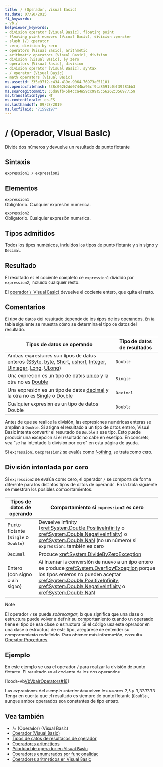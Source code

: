 ```yaml
---
title: / (Operador, Visual Basic)
ms.date: 07/20/2015
f1_keywords:
- vb./
helpviewer_keywords:
- division operator [Visual Basic], floating point
- floating-point numbers [Visual Basic], division operator
- slash (/) operator
- zero, division by zero
- operators [Visual Basic], arithmetic
- arithmetic operators [Visual Basic], division
- division [Visual Basic], by zero
- operators [Visual Basic], division
- division operator [Visual Basic], syntax
- / operator [Visual Basic]
- math operators [Visual Basic]
ms.assetid: 335e97f2-c434-439e-9064-76973a051101
ms.openlocfilehash: 238c062b2dd0744ba96cf9ba8591c0ef39f81bb3
ms.sourcegitcommit: 35da8fb45b4cca4e59cc99a5c56262c356977159
ms.translationtype: MT
ms.contentlocale: es-ES
ms.lasthandoff: 09/28/2019
ms.locfileid: "71592197"
---
```

# <a name="-operator-visual-basic"></a>/ (Operador, Visual Basic)
Divide dos números y devuelve un resultado de punto flotante.  
  
## <a name="syntax"></a>Sintaxis  
  
```vb  
expression1 / expression2  
```  
  
## <a name="parts"></a>Elementos  
 `expression1`  
 Obligatorio. Cualquier expresión numérica.  
  
 `expression2`  
 Obligatorio. Cualquier expresión numérica.  
  
## <a name="supported-types"></a>Tipos admitidos  
 Todos los tipos numéricos, incluidos los tipos de punto flotante y sin signo y `Decimal`.  
  
## <a name="result"></a>Resultado  
 El resultado es el cociente completo de `expression1` dividido por `expression2`, incluido cualquier resto.  
  
 El [operador \ (Visual Basic)](../../../visual-basic/language-reference/operators/integer-division-operator.md) devuelve el cociente entero, que quita el resto.  
  
## <a name="remarks"></a>Comentarios  
 El tipo de datos del resultado depende de los tipos de los operandos. En la tabla siguiente se muestra cómo se determina el tipo de datos del resultado.  
  
|Tipos de datos de operando|Tipo de datos de resultados|  
|------------------------|----------------------|  
|Ambas expresiones son tipos de datos enteros ([SByte](../../../visual-basic/language-reference/data-types/sbyte-data-type.md), [byte](../../../visual-basic/language-reference/data-types/byte-data-type.md), [Short](../../../visual-basic/language-reference/data-types/short-data-type.md), [ushort](../../../visual-basic/language-reference/data-types/ushort-data-type.md), [Integer](../../../visual-basic/language-reference/data-types/integer-data-type.md), [UInteger](../../../visual-basic/language-reference/data-types/uinteger-data-type.md), [Long](../../../visual-basic/language-reference/data-types/long-data-type.md), [ULong](../../../visual-basic/language-reference/data-types/ulong-data-type.md))|`Double`|  
|Una expresión es un tipo de datos [único](../../../visual-basic/language-reference/data-types/single-data-type.md) y la otra no es [Double](../../../visual-basic/language-reference/data-types/double-data-type.md)|`Single`|  
|Una expresión es un tipo de datos [decimal](../../../visual-basic/language-reference/data-types/decimal-data-type.md) y la otra no es [Single](../../../visual-basic/language-reference/data-types/single-data-type.md) o [Double](../../../visual-basic/language-reference/data-types/double-data-type.md)|`Decimal`|  
|Cualquier expresión es un tipo de datos [Double](../../../visual-basic/language-reference/data-types/double-data-type.md)|`Double`|  
  
 Antes de que se realice la división, las expresiones numéricas enteras se amplían a `Double`. Si asigna el resultado a un tipo de datos entero, Visual Basic intenta convertir el resultado de `Double` a ese tipo. Esto puede producir una excepción si el resultado no cabe en ese tipo. En concreto, vea "se ha intentado la división por cero" en esta página de ayuda.  
  
 Si `expression1` o`expression2` se evalúa como [Nothing](../../../visual-basic/language-reference/nothing.md), se trata como cero.  
  
## <a name="attempted-division-by-zero"></a>División intentada por cero  
 Si `expression2` se evalúa como cero, el operador `/` se comporta de forma diferente para los distintos tipos de datos de operando. En la tabla siguiente se muestran los posibles comportamientos.  
  
|Tipos de datos de operando|Comportamiento si `expression2` es cero|  
|------------------------|---------------------------------------|  
|Punto flotante (`Single` o `Double`)|Devuelve Infinity (<xref:System.Double.PositiveInfinity> o <xref:System.Double.NegativeInfinity>) o <xref:System.Double.NaN> (no un número) si `expression1` también es cero|  
|`Decimal`|Produce <xref:System.DivideByZeroException>|  
|Entero (con signo o sin signo)|Al intentar la conversión de nuevo a un tipo entero se produce <xref:System.OverflowException> porque los tipos enteros no pueden aceptar <xref:System.Double.PositiveInfinity>, <xref:System.Double.NegativeInfinity> o <xref:System.Double.NaN>|  
  
> [!NOTE]
> El operador `/` se puede *sobrecargar*, lo que significa que una clase o estructura puede volver a definir su comportamiento cuando un operando tiene el tipo de esa clase o estructura. Si el código usa este operador en una clase o estructura de este tipo, asegúrese de entender su comportamiento redefinido. Para obtener más información, consulta [Operator Procedures](../../../visual-basic/programming-guide/language-features/procedures/operator-procedures.md).  
  
## <a name="example"></a>Ejemplo  
 En este ejemplo se usa el operador `/` para realizar la división de punto flotante. El resultado es el cociente de los dos operandos.  
  
 [!code-vb[VbVbalrOperators#16](~/samples/snippets/visualbasic/VS_Snippets_VBCSharp/VbVbalrOperators/VB/Class1.vb#16)]  
  
 Las expresiones del ejemplo anterior devuelven los valores 2,5 y 3,333333. Tenga en cuenta que el resultado es siempre de punto flotante (`Double`), aunque ambos operandos son constantes de tipo entero.  
  
## <a name="see-also"></a>Vea también

- [/= (Operador) (Visual Basic)](../../../visual-basic/language-reference/operators/floating-point-division-assignment-operator.md)
- [Operador (Visual Basic)](../../../visual-basic/language-reference/operators/integer-division-operator.md)
- [Tipos de datos de resultados de operador](../../../visual-basic/language-reference/operators/data-types-of-operator-results.md)
- [Operadores aritméticos](../../../visual-basic/language-reference/operators/arithmetic-operators.md)
- [Prioridad de operador en Visual Basic](../../../visual-basic/language-reference/operators/operator-precedence.md)
- [Operadores enumerados por funcionalidad](../../../visual-basic/language-reference/operators/operators-listed-by-functionality.md)
- [Operadores aritméticos en Visual Basic](../../../visual-basic/programming-guide/language-features/operators-and-expressions/arithmetic-operators.md)
